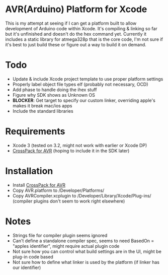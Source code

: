 AVR(Arduino) Platform for Xcode
===============================

This is my attempt at seeing if I can get a platform built to allow development of Arduino code within Xcode.  It's compiling & linking so far but it's unfinished and doesn't do the hex command yet.  Currently it includes a static library for atmega328p that is the core code, I'm not sure if it's best to just build these or figure out a way to build it on demand.

Todo
====

* Update & include Xcode project template to use proper platform settings
* Properly label object file types elf (probably not necessary, OCD)
* Add phase to handle doing the ihex stuff
* Figure why SDK shows as Unknown OS
* **BLOCKER**: Get target to specify our custom linker, overriding apple's makes it break mac/ios apps
* Include the standard libraries


Requirements
============

* Xcode 3 (tested on 3.2, might not work with earlier or Xcode DP)
* [CrossPack for AVR](http://www.obdev.at/products/crosspack/index.html) (hoping to include it in the SDK later)

Installation
============

* Install [CrossPack for AVR](http://www.obdev.at/products/crosspack/index.html)
* Copy AVR.platform to /Developer/Platforms/
* Copy AVRCompiler.xcplugin to /Developer/Library/Xcode/Plug-ins/ (compiler plugins don't seem to work right elsewhere)


Notes
=====

* Strings file for compiler plugin seems ignored
* Can't define a standalone compiler spec, seems to need BasedOn = "apples identifier", might require actual plugin code
* Not sure how you can control what build settings are in the UI, might be plug-in code based
* Not sure how to define what linker is used by the platform (if linker has our identifier)
